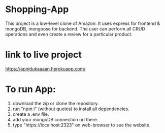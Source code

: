 # Shopping-App
This project is a low-level clone of Amazon. It uses express for frontend & mongoDB, mongoose for backend. The user can perform all CRUD operations and even create a review for a particular product.

# link to live project 
https://apnidukaaaan.herokuapp.com/

# To run App:
1. download the zip or clone the repository.
2. run "npm i" (without quotes) to install all dependencies.
3. create a .env file.
4. add your mongoDB connection url there.
5. type "https://localhost:2323" on web-browser to see the website.
